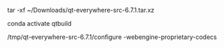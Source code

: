 
tar -xf ~/Downloads/qt-everywhere-src-6.7.1.tar.xz 

conda activate qtbuild

/tmp/qt-everywhere-src-6.7.1/configure -webengine-proprietary-codecs


